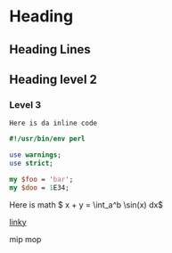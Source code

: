 <!--README.md-->

Heading
=======

Heading Lines
-------------

## Heading level 2

### Level 3

`Here is da inline code`

```perl
#!/usr/bin/env perl

use warnings;
use strict;

my $foo = 'bar';
my $doo = 1E34;

```

Here is math $ x + y = \int_a^b \sin(x) dx$

[linky](./About.md)

mip mop

